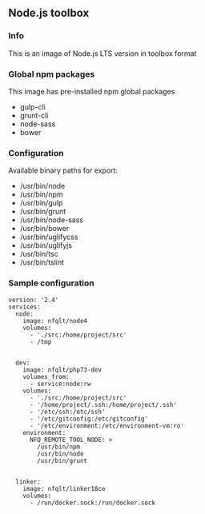 ## Node.js toolbox

### Info
This is an image of Node.js LTS version  in toolbox format

### Global npm packages
This image has pre-installed npm global packages

 - gulp-cli
 - grunt-cli
 - node-sass
 - bower

### Configuration
Available binary paths for export:

- /usr/bin/node
- /usr/bin/npm
- /usr/bin/gulp
- /usr/bin/grunt
- /usr/bin/node-sass
- /usr/bin/bower
- /usr/bin/uglifycss
- /usr/bin/uglifyjs
- /usr/bin/tsc
- /usr/bin/tslint

### Sample configuration
```
version: '2.4'
services:
  node:
    image: nfqlt/node4
    volumes:
      - './src:/home/project/src'
      - /tmp


  dev:
    image: nfqlt/php73-dev
    volumes_from:
      - service:node:rw
    volumes:
      - './src:/home/project/src'
      - '/home/project/.ssh:/home/project/.ssh'
      - '/etc/ssh:/etc/ssh'
      - '/etc/gitconfig:/etc/gitconfig'
      - '/etc/environment:/etc/environment-vm:ro'
    environment:
      NFQ_REMOTE_TOOL_NODE: >
        /usr/bin/npm
        /usr/bin/node
        /usr/bin/grunt


  linker:
    image: nfqlt/linker18ce
    volumes:
      - /run/docker.sock:/run/docker.sock
```

